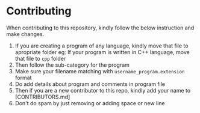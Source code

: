 # Contributing

When contributing to this repository, kindly follow the below instruction and make changes.

1) If you are creating a program of any language, kindly move that file to apropriate folder
eg:
If your program is written in C++ language, move that file to ```cpp``` folder
2) Then follow the sub-category for the program
3) Make sure your filename matching with ```username_program.extension``` format
4) Do add details about program and comments in program file
5) Then if you are a new contributor to this repo, kindly add your name to [CONTRIBUTORS.md]
6) Don't do spam by just removing or adding space or new line
